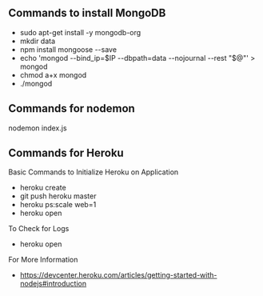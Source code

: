 ## Commands to install MongoDB
* sudo apt-get install -y mongodb-org
* mkdir data
* npm install mongoose --save
* echo 'mongod --bind_ip=$IP --dbpath=data --nojournal --rest "$@"' > mongod
* chmod a+x mongod
* ./mongod

## Commands for nodemon
nodemon index.js

## Commands for Heroku
Basic Commands to Initialize Heroku on Application
* heroku create
* git push heroku master
* heroku ps:scale web=1
* heroku open

To Check for Logs
* heroku open

For More Information
* https://devcenter.heroku.com/articles/getting-started-with-nodejs#introduction